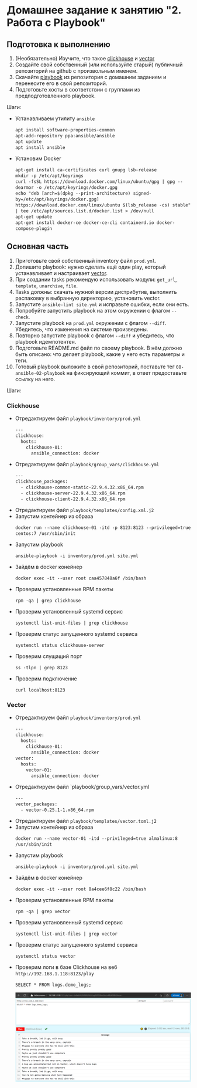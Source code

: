 # Домашнее задание к занятию "2. Работа с Playbook"

## Подготовка к выполнению

1. (Необязательно) Изучите, что такое [clickhouse](https://www.youtube.com/watch?v=fjTNS2zkeBs) и [vector](https://www.youtube.com/watch?v=CgEhyffisLY)
2. Создайте свой собственный (или используйте старый) публичный репозиторий на github с произвольным именем.
3. Скачайте [playbook](./playbook/) из репозитория с домашним заданием и перенесите его в свой репозиторий.
4. Подготовьте хосты в соответствии с группами из предподготовленного playbook.

Шаги:
- Устанавливаем утилиту `ansible`  
    ```
    apt install software-properties-common
    apt-add-repository ppa:ansible/ansible
    apt update
    apt install ansible
    ```
- Установим Docker  
    ```
    apt-get install ca-certificates curl gnupg lsb-release
    mkdir -p /etc/apt/keyrings
    curl -fsSL https://download.docker.com/linux/ubuntu/gpg | gpg --dearmor -o /etc/apt/keyrings/docker.gpg
    echo "deb [arch=$(dpkg --print-architecture) signed-by=/etc/apt/keyrings/docker.gpg] https://download.docker.com/linux/ubuntu $(lsb_release -cs) stable" | tee /etc/apt/sources.list.d/docker.list > /dev/null
    apt-get update
    apt-get install docker-ce docker-ce-cli containerd.io docker-compose-plugin
    ```


## Основная часть

1. Приготовьте свой собственный inventory файл `prod.yml`.
2. Допишите playbook: нужно сделать ещё один play, который устанавливает и настраивает [vector](https://vector.dev).
3. При создании tasks рекомендую использовать модули: `get_url`, `template`, `unarchive`, `file`.
4. Tasks должны: скачать нужной версии дистрибутив, выполнить распаковку в выбранную директорию, установить vector.
5. Запустите `ansible-lint site.yml` и исправьте ошибки, если они есть.
6. Попробуйте запустить playbook на этом окружении с флагом `--check`.
7. Запустите playbook на `prod.yml` окружении с флагом `--diff`. Убедитесь, что изменения на системе произведены.
8. Повторно запустите playbook с флагом `--diff` и убедитесь, что playbook идемпотентен.
9. Подготовьте README.md файл по своему playbook. В нём должно быть описано: что делает playbook, какие у него есть параметры и теги.
10. Готовый playbook выложите в свой репозиторий, поставьте тег `08-ansible-02-playbook` на фиксирующий коммит, в ответ предоставьте ссылку на него.

Шаги:
### Clickhouse  
- Отредактируем файл `playbook/inventory/prod.yml`
    ```
    ---
    clickhouse:
      hosts:
        clickhouse-01:
          ansible_connection: docker
    ```
- Отредактируем файл `playbook/group_vars/clickhouse.yml`
    ```
    ---
    clickhouse_packages:
      - clickhouse-common-static-22.9.4.32.x86_64.rpm
      - clickhouse-server-22.9.4.32.x86_64.rpm
      - clickhouse-client-22.9.4.32.x86_64.rpm
    ```
- Отредактируем файл `playbook/templates/config.xml.j2`
- Запустим контейнер из образа
    ```
    docker run --name clickhouse-01 -itd -p 8123:8123 --privileged=true centos:7 /usr/sbin/init
    ```
- Запустим playbook
    ```
    ansible-playbook -i inventory/prod.yml site.yml
    ```
- Зайдём в docker конейнер
    ```
    docker exec -it --user root caa457848a6f /bin/bash
    ```
- Проверим установленные RPM пакеты
    ```
    rpm -qa | grep clickhouse
    ```
- Проверим установленный systemd сервис
    ```
    systemctl list-unit-files | grep clickhouse
    ```
- Проверим статус запущенного systemd сервиса
    ```
    systemctl status clickhouse-server
    ```
- Проверим слущащий порт
    ```
    ss -tlpn | grep 8123
    ```
- Проверим подключение
    ```
    curl localhost:8123
    ```

### Vector  
- Отредактируем файл `playbook/inventory/prod.yml`
    ```
    ---
    clickhouse:
      hosts:
        clickhouse-01:
          ansible_connection: docker
    vector:
      hosts:
        vector-01:
          ansible_connection: docker
    ```
- Отредактируем файл `playbook/group_vars/vector.yml
    ```
    ---
    vector_packages:
      - vector-0.25.1-1.x86_64.rpm
    ```
- Отредактируем файл `playbook/templates/vector.toml.j2`
- Запустим контейнер из образа
    ```
    docker run --name vector-01 -itd --privileged=true almalinux:8 /usr/sbin/init
    ```
- Запустим playbook
    ```
    ansible-playbook -i inventory/prod.yml site.yml
    ```
- Зайдём в docker конейнер
    ```
    docker exec -it --user root 8a4cee6f8c22 /bin/bash
    ```
- Проверим установленные RPM пакеты
    ```
    rpm -qa | grep vector
    ```
- Проверим установленный systemd сервис
    ```
    systemctl list-unit-files | grep vector
    ```
- Проверим статус запущенного systemd сервиса
    ```
    systemctl status vector
    ```
- Проверим логи в базе Clickhouse на веб `http://192.168.1.118:8123/play`
    ```
    SELECT * FROM logs.demo_logs;
    ```
    ![08-ansible-02.png](08-ansible-02.png)